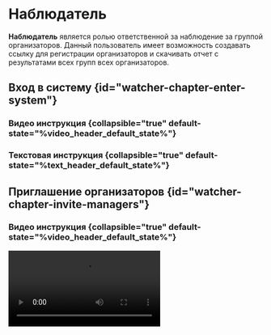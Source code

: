 # Наблюдатель

**<tooltip term="watcher">Наблюдатель</tooltip>** является ролью ответственной за наблюдение за группой организаторов.
Данный пользователь имеет возможность создавать ссылку для регистрации <tooltip term="manager">организаторов</tooltip> и
скачивать отчет с результатами всех групп всех организаторов. 

[//]: # (--------------------------------------------------------------------------------------------------------------)
## Вход в систему {id="watcher-chapter-enter-system"}

### Видео инструкция {collapsible="true" default-state="%video_header_default_state%"}
<include from="common.md" element-id="auth-video"/>

### Текстовая инструкция {collapsible="true" default-state="%text_header_default_state%"}
<include from="common.md" element-id="auth-text"/>


[//]: # (--------------------------------------------------------------------------------------------------------------)
## Приглашение организаторов {id="watcher-chapter-invite-managers"}

### Видео инструкция {collapsible="true" default-state="%video_header_default_state%"}
<video src="$PROJECT_DIR$/TestSys/video/watcher/watcher_invite.mp4" preview-src="video_preview.png"/>

### Текстовая инструкция {collapsible="true" default-state="%text_header_default_state%"}
Для приглашения организаторов необходимо выполнить следующие шаги:
1. Нажмите на кнопку "Организаторы" в <tooltip term="menu">меню</tooltip>
2. В открывшемся разделе вы увидите поле "Код-регистрации", наведитесь рядом с ним и скопируйте код
3. Предоставьте данный код организаторам


[//]: # (--------------------------------------------------------------------------------------------------------------)
## Скачивание отчета {id="watcher-chapter-download-results"}

### Видео инструкция {collapsible="true" default-state="%video_header_default_state%"}
<video src="$PROJECT_DIR$/TestSys/video/watcher/watcher_results.mp4" preview-src="video_preview.png"/>

### Текстовая инструкция {collapsible="true" default-state="%text_header_default_state%"}
Для скачивания отчета необходимо выполнить следующие шаги:
1. Нажать на кнопку "Результаты" в <tooltip term="menu">меню</tooltip>
2. В открывшемся разделе нажмите на кнопку "Скачать CSV"
